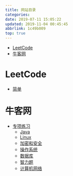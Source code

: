 ```yaml
---
title: 网站目录
categories: 
date: 2019-07-11 15:05:22
updated: 2019-11-04 00:45:45
abbrlink: 1c49b009
top: true
---
```

- [LeetCode](null1c49b009/#LeetCode)
- [牛客网](null1c49b009/#牛客网)

<!--more-->
<script src="https://cdn.bootcss.com/jquery/3.4.0/jquery.slim.min.js"></script>
<script>$(document).ready(function () {$(".post-body > ul:nth-child(1)").hide();});</script>

<!--end-->
# LeetCode #
- [简单](/exam/categories/LeetCode/简单/)

# 牛客网 #
- [专项练习](/exam/categories/牛客网/专项练习/)
    - [Java](/exam/categories/牛客网/专项练习/Java/)
    - [Linux](/exam/categories/牛客网/专项练习/Linux/)
    - [加密和安全](/exam/categories/牛客网/专项练习/加密和安全/)
    - [操作系统](/exam/categories/牛客网/专项练习/操作系统/)
    - [数据库](/exam/categories/牛客网/专项练习/数据库/)
    - [智力题](/exam/categories/牛客网/专项练习/智力题/)
    - [计算机网络](/exam/categories/牛客网/专项练习/计算机网络/)
